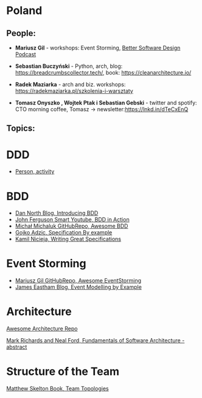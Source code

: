 # Poland

## People:

- <b>Mariusz Gil</b> - workshops: Event Storming, [Better Software Design Podcast](https://bettersoftwaredesign.pl/)

- <b>Sebastian Buczyński</b> - Python, arch, blog: https://breadcrumbscollector.tech/, book: https://cleanarchitecture.io/

- <b>Radek Maziarka</b> - arch and biz. workshops: https://radekmaziarka.pl/szkolenia-i-warsztaty

- <b>Tomasz Onyszko , Wojtek Ptak i Sebastian Gebski</b> - twitter and spotify: CTO morning coffee, Tomasz -> newsletter:https://lnkd.in/dTeCxEnQ  

## Topics:

# DDD
- [Person, activity](link)

# BDD
- [Dan North Blog, Introducing BDD](https://dannorth.net/introducing-bdd/)
- [John Ferguson Smart Youtube, BDD in Action](https://www.youtube.com/watch?v=hdBxLZ8f82Y)
- [Michał Michaluk GitHubRepo, Awesome BDD](https://github.com/msz13/Awesome-BDD/blob/main/README.md)
- [Gojko Adzic, Specification By example](https://gojko.net/books/specification-by-example/)
- [Kamil Nicieja, Writing Great Specifications](https://www.manning.com/books/writing-great-specifications)

# Event Storming
- [Mariusz Gil GitHubRepo, Awesome EventStorming](https://github.com/mariuszgil/awesome-eventstorming)
- [James Eastham Blog, Event Modelling by Example](https://jameseastham.co.uk/post/software-development/event-modelling-by-example/)

# Architecture
[Awesome Architecture Repo](https://awesome-architecture.com/)

[Mark Richards and Neal Ford, Fundamentals of Software Architecture - abstract](https://yoan-thirion.gitbook.io/knowledge-base/software-architecture/fundamentals-of-software-architecture)

# Structure of the Team
[Matthew Skelton Book, Team Topologies](https://awesome-architecture.com/)
